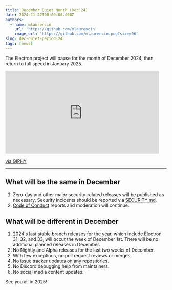 ```yaml
---
title: December Quiet Month (Dec'24)
date: 2024-11-22T00:00:00.000Z
authors:
  - name: mlaurencin
    url: 'https://github.com/mlaurencin'
    image_url: 'https://github.com/mlaurencin.png?size=96'
slug: dec-quiet-period-24
tags: [news]
---
```


The Electron project will pause for the month of December 2024, then return to full speed in January 2025.

<iframe src="https://giphy.com/embed/3otPoSDQczp1s9kVAQ" width="480" height="259" frameBorder="0" class="giphy-embed" allowFullScreen></iframe><p><a href="https://giphy.com/gifs/filmeditor-disney-pixar-3otPoSDQczp1s9kVAQ">via GIPHY</a></p>

---

## What will be the same in December

1. Zero-day and other major security-related releases will be published as necessary. Security
   incidents should be reported via [SECURITY.md](https://github.com/electron/electron/tree/main/SECURITY.md).
1. [Code of Conduct](https://github.com/electron/electron/blob/main/CODE_OF_CONDUCT.md) reports
   and moderation will continue.

## What will be different in December

1. 2024's last stable branch releases for the year, which include Electron 31, 32, and 33, will occur the week of December 1st. There will be no additional planned releases in December.
2. No Nightly and Alpha releases for the last two weeks of December.
3. With few exceptions, no pull request reviews or merges.
4. No issue tracker updates on any repositories.
5. No Discord debugging help from maintainers.
6. No social media content updates.

See you all in 2025!
